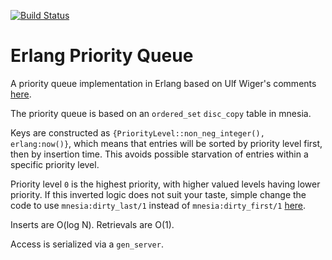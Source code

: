 [![Build Status](https://www.travis-ci.org/cobusc/erlang_priority_queue.png?branch=master)](https://www.travis-ci.org/cobusc/erlang_priority_queue)


Erlang Priority Queue
=====================

A priority queue implementation in Erlang based on Ulf Wiger's comments [here](http://erlang.org/pipermail/erlang-questions/2005-May/015431.html).

The priority queue is based on an `ordered_set` `disc_copy` table in mnesia.

Keys are constructed as `{PriorityLevel::non_neg_integer(), erlang:now()}`, which means that entries will be sorted by priority level first, then by insertion time. This avoids possible starvation of entries within a specific priority level.

Priority level `0` is the highest priority, with higher valued levels having lower priority. If this inverted logic does not suit your taste, simple change the code to use `mnesia:dirty_last/1` instead of `mnesia:dirty_first/1` [here](https://github.com/cobusc/erlang_priority_queue/blob/master/src/priority_queue.erl#L157).

Inserts are O(log N). Retrievals are O(1).

Access is serialized via a `gen_server`.


